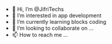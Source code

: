 - 👋 Hi, I’m @JifriTechs
- 👀 I’m interested in app development
- 🌱 I’m currently learning blocks coding
- 💞️ I’m looking to collaborate on ...
- 📫 How to reach me ...

<!---
JifriTechs/JifriTechs is a ✨ special ✨ repository because its `README.md` (this file) appears on your GitHub profile.
You can click the Preview link to take a look at your changes.
--->
